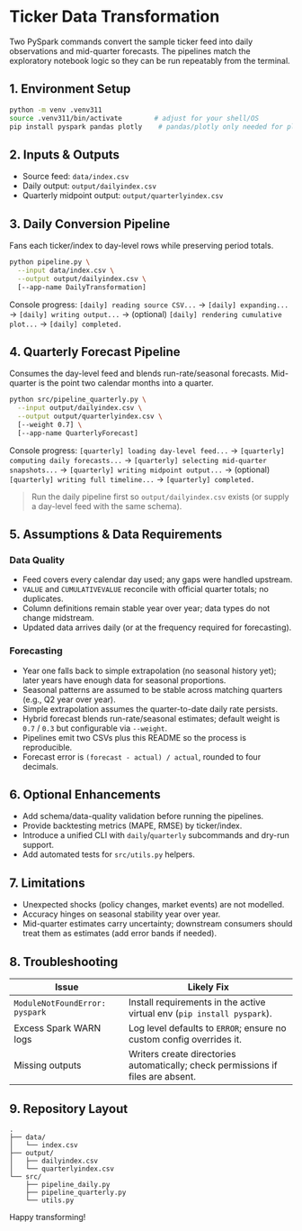 # Ticker Data Transformation

Two PySpark commands convert the sample ticker feed into daily observations and mid-quarter forecasts. The pipelines match the exploratory notebook logic so they can be run repeatably from the terminal.

## 1. Environment Setup
```bash
python -m venv .venv311
source .venv311/bin/activate        # adjust for your shell/OS
pip install pyspark pandas plotly    # pandas/plotly only needed for plotting
```

## 2. Inputs & Outputs
- Source feed: `data/index.csv`
- Daily output: `output/dailyindex.csv`
- Quarterly midpoint output: `output/quarterlyindex.csv`

## 3. Daily Conversion Pipeline
Fans each ticker/index to day-level rows while preserving period totals.
```bash
python pipeline.py \
  --input data/index.csv \
  --output output/dailyindex.csv \
  [--app-name DailyTransformation]
```
Console progress: `[daily] reading source CSV...` → `[daily] expanding...` → `[daily] writing output...` → (optional) `[daily] rendering cumulative plot...` → `[daily] completed.`

## 4. Quarterly Forecast Pipeline
Consumes the day-level feed and blends run-rate/seasonal forecasts. Mid-quarter is the point two calendar months into a quarter.
```bash
python src/pipeline_quarterly.py \
  --input output/dailyindex.csv \
  --output output/quarterlyindex.csv \
  [--weight 0.7] \
  [--app-name QuarterlyForecast]
```
Console progress: `[quarterly] loading day-level feed...` → `[quarterly] computing daily forecasts...` → `[quarterly] selecting mid-quarter snapshots...` → `[quarterly] writing midpoint output...` → (optional) `[quarterly] writing full timeline...` → `[quarterly] completed.`

> Run the daily pipeline first so `output/dailyindex.csv` exists (or supply a day-level feed with the same schema).

## 5. Assumptions & Data Requirements
### Data Quality
- Feed covers every calendar day used; any gaps were handled upstream.
- `VALUE` and `CUMULATIVEVALUE` reconcile with official quarter totals; no duplicates.
- Column definitions remain stable year over year; data types do not change midstream.
- Updated data arrives daily (or at the frequency required for forecasting).

### Forecasting
- Year one falls back to simple extrapolation (no seasonal history yet); later years have enough data for seasonal proportions.
- Seasonal patterns are assumed to be stable across matching quarters (e.g., Q2 year over year).
- Simple extrapolation assumes the quarter-to-date daily rate persists.
- Hybrid forecast blends run-rate/seasonal estimates; default weight is `0.7` / `0.3` but configurable via `--weight`.
- Pipelines emit two CSVs plus this README so the process is reproducible.
- Forecast error is `(forecast - actual) / actual`, rounded to four decimals.

## 6. Optional Enhancements
- Add schema/data-quality validation before running the pipelines.
- Provide backtesting metrics (MAPE, RMSE) by ticker/index.
- Introduce a unified CLI with `daily`/`quarterly` subcommands and dry-run support.
- Add automated tests for `src/utils.py` helpers.

## 7. Limitations
- Unexpected shocks (policy changes, market events) are not modelled.
- Accuracy hinges on seasonal stability year over year.
- Mid-quarter estimates carry uncertainty; downstream consumers should treat them as estimates (add error bands if needed).

## 8. Troubleshooting
| Issue | Likely Fix |
| --- | --- |
| `ModuleNotFoundError: pyspark` | Install requirements in the active virtual env (`pip install pyspark`). |
| Excess Spark WARN logs | Log level defaults to `ERROR`; ensure no custom config overrides it. |
| Missing outputs | Writers create directories automatically; check permissions if files are absent. |

## 9. Repository Layout
```
.
├── data/
│   └── index.csv
├── output/
│   ├── dailyindex.csv
│   └── quarterlyindex.csv
└── src/
    ├── pipeline_daily.py
    ├── pipeline_quarterly.py
    └── utils.py
```

Happy transforming!
